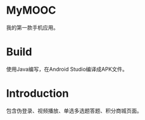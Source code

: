 # MyMOOC
我的第一款手机应用。

# Build
使用Java编写，在Android Studio编译成APK文件。

# Introduction
包含伪登录、视频播放、单选多选题答题、积分商城页面。
